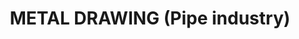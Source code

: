 ---
title: "METAL DRAWING (Pipe industry)"
url: /karachi/metal-drawing-pipe-industry/
shop: wholesale
---